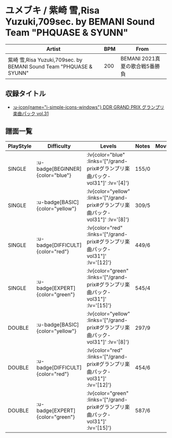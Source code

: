 # ユメブキ / 紫崎 雪,Risa Yuzuki,709sec. by BEMANI Sound Team "PHQUASE & SYUNN"

|Artist|BPM|From|
|------|---|----|
|紫崎 雪,Risa Yuzuki,709sec. by BEMANI Sound Team "PHQUASE & SYUNN"|200|BEMANI 2021真夏の歌合戦5番勝負|

## 収録タイトル

- [ :u-icon{name="i-simple-icons-windows"} DDR GRAND PRIX グランプリ楽曲パック vol.31](/grand-prix#グランプリ楽曲パック-vol31)

## 譜面一覧

|PlayStyle|Difficulty|Levels|Notes|Movie|
|---------|----------|------|-----|-----|
|SINGLE| :u-badge[BEGINNER]{color="blue"} | :lv{color="blue" :links='["/grand-prix#グランプリ楽曲パック-vol31"]' :lv='[4]'} |155/0||
|SINGLE| :u-badge[BASIC]{color="yellow"} | :lv{color="yellow" :links='["/grand-prix#グランプリ楽曲パック-vol31"]' :lv='[8]'} |309/5||
|SINGLE| :u-badge[DIFFICULT]{color="red"} | :lv{color="red" :links='["/grand-prix#グランプリ楽曲パック-vol31"]' :lv='[12]'} |449/6||
|SINGLE| :u-badge[EXPERT]{color="green"} | :lv{color="green" :links='["/grand-prix#グランプリ楽曲パック-vol31"]' :lv='[15]'} |545/4||
|DOUBLE| :u-badge[BASIC]{color="yellow"} | :lv{color="yellow" :links='["/grand-prix#グランプリ楽曲パック-vol31"]' :lv='[8]'} |297/9||
|DOUBLE| :u-badge[DIFFICULT]{color="red"} | :lv{color="red" :links='["/grand-prix#グランプリ楽曲パック-vol31"]' :lv='[12]'} |454/6||
|DOUBLE| :u-badge[EXPERT]{color="green"} | :lv{color="green" :links='["/grand-prix#グランプリ楽曲パック-vol31"]' :lv='[15]'} |587/6||
